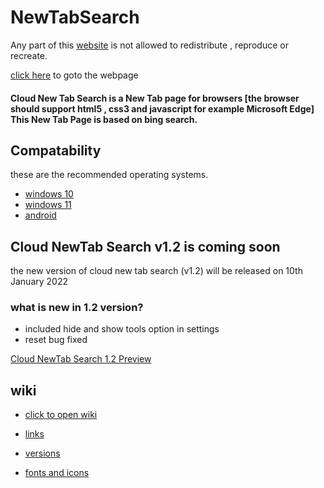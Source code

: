 # NewTabSearch

Any part of this <a href="https://CloudGlitch.github.io/NewTabSearch">website</a> is not allowed to redistribute , reproduce or recreate. 

<a href="https://cloudglitch.github.io/NewTabSearch">click here</a> to goto the webpage

#### Cloud New Tab Search is a New Tab page for browsers [the browser should support html5 , css3 and javascript for example Microsoft Edge] This New Tab Page is based on bing search.

## Compatability 

these are the recommended operating systems.
- <a href="https://www.microsoft.com/en-in/windows/get-windows-10">windows 10</a>
- <a href="https://www.microsoft.com/en-in/windows/get-windows-11">windows 11</a>
- <a href="https://www.android.com/">android</a>

## Cloud NewTab Search v1.2 is coming soon

the new version of cloud new tab search (v1.2) will be released on 10th January 2022

### what is new in 1.2 version?

 - included hide and show tools option in settings
 - reset bug fixed
 
 <a href="https://github.com/CloudGlitch/NewTabSearch/releases/tag/v1.2">Cloud NewTab Search 1.2 Preview</a>

## wiki
-  <a href="https://github.com/CloudGlitch/NewTabSearch/wiki">click to open wiki</a>
 
-  <a href="https://github.com/CloudGlitch/NewTabSearch/wiki#links">links</a>
 
-  <a href="https://github.com/CloudGlitch/NewTabSearch/wiki#versions">versions</a>
 
-  <a href="https://github.com/CloudGlitch/NewTabSearch/wiki#fonts-and-icons">fonts and icons</a>
